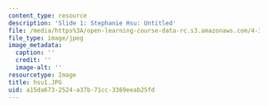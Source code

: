 ```yaml
---
content_type: resource
description: 'Slide 1: Stephanie Hsu: Untitled'
file: /media/https%3A/open-learning-course-data-rc.s3.amazonaws.com/4-341-introduction-to-photography-fall-2002/a15da6732524a37b71cc3369eeab25fd_hsu1.JPG
file_type: image/jpeg
image_metadata:
  caption: ''
  credit: ''
  image-alt: ''
resourcetype: Image
title: hsu1.JPG
uid: a15da673-2524-a37b-71cc-3369eeab25fd
---
```

